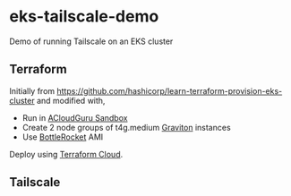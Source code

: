 # eks-tailscale-demo
Demo of running Tailscale on an EKS cluster

## Terraform

Initially from https://github.com/hashicorp/learn-terraform-provision-eks-cluster and modified with,

- Run in [ACloudGuru Sandbox](https://acloudguru.com/platform/cloud-sandbox-playgrounds)
- Create 2 node groups of t4g.medium [Graviton](https://aws.amazon.com/ec2/graviton/) instances
- Use [BottleRocket](https://github.com/bottlerocket-os/bottlerocket) AMI

Deploy using [Terraform Cloud](https://developer.hashicorp.com/terraform/cloud-docs).

## Tailscale
